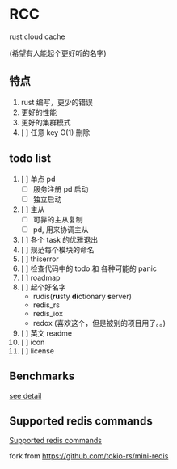 # RCC

rust cloud cache

(希望有人能起个更好听的名字)

## 特点

1. rust 编写，更少的错误
1. 更好的性能
1. 更好的集群模式
1. [ ] 任意 key O(1) 删除

## todo list

1. [ ] 单点 pd
   - [ ] 服务注册 pd 启动
   - [ ] 独立启动
1. [ ] 主从
   - [ ] 可靠的主从复制
   - [ ] pd, 用来协调主从
1. [ ] 各个 task 的优雅退出
1. [ ] 规范每个模块的命名
1. [ ] thiserror
1. [ ] 检查代码中的 todo 和 各种可能的 panic
1. [ ] roadmap
1. [ ] 起个好名字
   - rudis(**ru**sty **di**ctionary **s**erver)
   - redis_rs
   - redis_iox
   - redox (喜欢这个，但是被别的项目用了。。)
1. [ ] 英文 readme
1. [ ] icon
1. [ ] license

## Benchmarks

[see detail](./docs/benchmark.md)

## Supported redis commands

[Supported redis commands](./docs/supported_redis_cmds.md)

fork from <https://github.com/tokio-rs/mini-redis>
